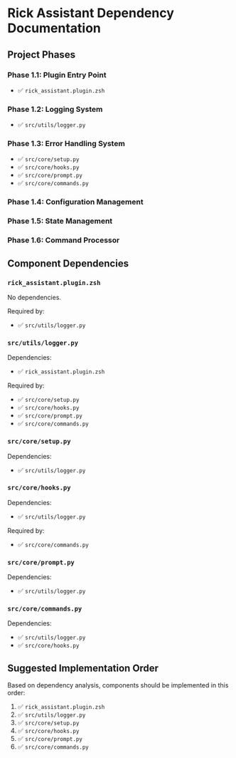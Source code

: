 # Rick Assistant Dependency Documentation

## Project Phases

### Phase 1.1: Plugin Entry Point
- ✅ `rick_assistant.plugin.zsh`

### Phase 1.2: Logging System
- ✅ `src/utils/logger.py`

### Phase 1.3: Error Handling System
- ✅ `src/core/setup.py`
- ✅ `src/core/hooks.py`
- ✅ `src/core/prompt.py`
- ✅ `src/core/commands.py`

### Phase 1.4: Configuration Management

### Phase 1.5: State Management

### Phase 1.6: Command Processor

## Component Dependencies

### `rick_assistant.plugin.zsh`

No dependencies.

Required by:
- ✅ `src/utils/logger.py`

### `src/utils/logger.py`

Dependencies:
- ✅ `rick_assistant.plugin.zsh`

Required by:
- ✅ `src/core/setup.py`
- ✅ `src/core/hooks.py`
- ✅ `src/core/prompt.py`
- ✅ `src/core/commands.py`

### `src/core/setup.py`

Dependencies:
- ✅ `src/utils/logger.py`

### `src/core/hooks.py`

Dependencies:
- ✅ `src/utils/logger.py`

Required by:
- ✅ `src/core/commands.py`

### `src/core/prompt.py`

Dependencies:
- ✅ `src/utils/logger.py`

### `src/core/commands.py`

Dependencies:
- ✅ `src/utils/logger.py`
- ✅ `src/core/hooks.py`

## Suggested Implementation Order

Based on dependency analysis, components should be implemented in this order:

1. ✅ `rick_assistant.plugin.zsh`
2. ✅ `src/utils/logger.py`
3. ✅ `src/core/setup.py`
4. ✅ `src/core/hooks.py`
5. ✅ `src/core/prompt.py`
6. ✅ `src/core/commands.py`
